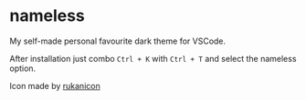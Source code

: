 # nameless

My self-made personal favourite dark theme for VSCode.

After installation just combo `Ctrl + K` with `Ctrl + T` and select the nameless option.

Icon made by [rukanicon](https://www.flaticon.com/authors/rukanicon)
